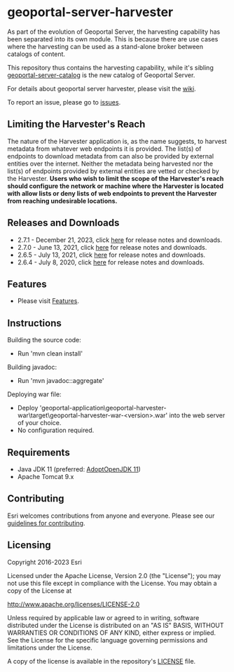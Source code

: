 # geoportal-server-harvester
As part of the evolution of Geoportal Server, the harvesting capability has been separated into its own module. This is because there are use cases where the harvesting can be used as a stand-alone broker between catalogs of content. 

This repository thus contains the harvesting capability, while it's sibling [geoportal-server-catalog](https://github.com/Esri/geoportal-server-catalog) is the new catalog of Geoportal Server.

For details about geoportal server harvester, please visit the [wiki](https://github.com/Esri/geoportal-server-harvester/wiki).

To report an issue, please go to [issues](https://github.com/Esri/geoportal-server-harvester/issues).

## Limiting the Harvester's Reach

The nature of the Harvester application is, as the name suggests, to harvest metadata from whatever web endpoints it is provided. The list(s) of endpoints to download metadata from can also be provided by external entities over the internet. Neither the metadata being harvested nor the list(s) of endpoints provided by external entities are vetted or checked by the Harvester. **Users who wish to limit the scope of the Harvester's reach should configure the network or machine where the Harvester is located with allow lists or deny lists of web endpoints to prevent the Harvester from reaching undesirable locations.**

## Releases and Downloads
- 2.7.1 - December 21, 2023, click [here](https://github.com/Esri/geoportal-server-harvester/releases/tag/v2.7.1) for release notes and downloads. 
- 2.7.0 - June 13, 2021, click [here](https://github.com/Esri/geoportal-server-harvester/releases/tag/v2.7.1) for release notes and downloads. 
- 2.6.5 - July 13, 2021, click [here](https://github.com/Esri/geoportal-server-harvester/releases/tag/v2.6.5) for release notes and downloads. 
- 2.6.4 - July 8, 2020, click [here](https://github.com/Esri/geoportal-server-harvester/releases/tag/v2.6.4) for release notes and downloads. 

## Features

* Please visit [Features](https://github.com/Esri/geoportal-server-harvester/wiki/Features).

## Instructions

Building the source code:

* Run 'mvn clean install'

Building javadoc:

* Run 'mvn javadoc::aggregate'

Deploying war file:

* Deploy 'geoportal-application\geoportal-harvester-war\target\geoportal-harvester-war-&lt;version&gt;.war' into the web server of your choice.
* No configuration required.

## Requirements

* Java JDK 11 (preferred: [AdoptOpenJDK 11](https://adoptopenjdk.net/))
* Apache Tomcat 9.x

## Contributing

Esri welcomes contributions from anyone and everyone. Please see our [guidelines for contributing](https://github.com/esri/contributing).

## Licensing
Copyright 2016-2023 Esri

Licensed under the Apache License, Version 2.0 (the "License");
you may not use this file except in compliance with the License.
You may obtain a copy of the License at

   http://www.apache.org/licenses/LICENSE-2.0

Unless required by applicable law or agreed to in writing, software
distributed under the License is distributed on an "AS IS" BASIS,
WITHOUT WARRANTIES OR CONDITIONS OF ANY KIND, either express or implied.
See the License for the specific language governing permissions and
limitations under the License.

A copy of the license is available in the repository's [LICENSE](LICENSE.txt) file.
